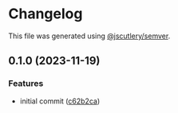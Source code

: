 # Changelog

This file was generated using [@jscutlery/semver](https://github.com/jscutlery/semver).

## 0.1.0 (2023-11-19)


### Features

* initial commit ([c62b2ca](https://github.com/alexgavrusev/relative-paths-istanbul-json-report/commit/c62b2caaf163e9f0f1a65f2a8971379c5d2309ac))
